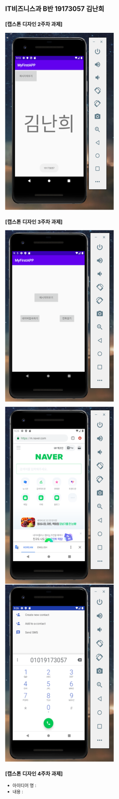## IT비즈니스과 B반 19173057 김난희

### [캡스톤 디자인 2주차 과제]

<img width="350" height="570" src="./png/2hw.PNG"></img>


### [캡스톤 디자인 3주차 과제]

<img width="350" height="" src="./png/3hw-1.PNG"></img>

<img width="350" height="570" src="./png/3hw-2.PNG"></img>
<img width="350" height="570" src="./png/3hw-3.PNG"></img>

### [캡스톤 디자인 4주차 과제]

- 아이디어 명 : 
- 내용 : 
